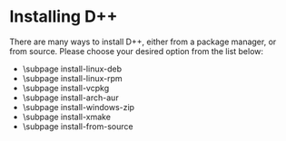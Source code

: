 # Installing D++

There are many ways to install D++, either from a package manager, or from source. Please choose your desired option from the list below:

* \subpage install-linux-deb
* \subpage install-linux-rpm
* \subpage install-vcpkg
* \subpage install-arch-aur
* \subpage install-windows-zip
* \subpage install-xmake
* \subpage install-from-source
